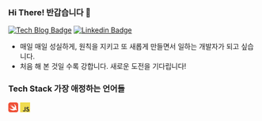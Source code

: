 ### Hi There! 반갑습니다 🙌 

[![Tech Blog Badge](http://img.shields.io/badge/-Tech%20blog-black?style=flat-square&logo=medium&link=https://medium.com/@wannapple)](https://medium.com/@wannapple)   [![Linkedin Badge](https://img.shields.io/badge/-LinkedIn-blue?style=flat-square&logo=Linkedin&logoColor=white&link=https://www.linkedin.com/in/minkyeong-ko/)](https://www.linkedin.com/in/minkyeong-ko/)
- 매일 매일 성실하게, 원칙을 지키고 또 새롭게 만들면서 일하는 개발자가 되고 싶습니다. 
- 처음 해 본 것일 수록 강합니다. 새로운 도전을 기다립니다!

### Tech Stack 가장 애정하는 언어들

<!--
**Minkyeong-Ko/Minkyeong-Ko** is a ✨ _special_ ✨ repository because its `README.md` (this file) appears on your GitHub profile.

Here are some ideas to get you started:

- 🔭 I’m currently working on ...
- 🌱 I’m currently learning ...
- 👯 I’m looking to collaborate on ...
- 🤔 I’m looking for help with ...
- 💬 Ask me about ...
- 📫 How to reach me: ...
- 😄 Pronouns: ...
- ⚡ Fun fact: ...
-->
	

<code><img height="20" src="https://raw.githubusercontent.com/github/explore/80688e429a7d4ef2fca1e82350fe8e3517d3494d/topics/swift/swift.png"></code>
<code><img height="20" src="https://raw.githubusercontent.com/github/explore/80688e429a7d4ef2fca1e82350fe8e3517d3494d/topics/javascript/javascript.png"></code>
